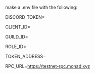 make a .env file with the following:

DISCORD_TOKEN=

CLIENT_ID=

GUILD_ID=

ROLE_ID=

TOKEN_ADDRESS=

RPC_URL=https://testnet-rpc.monad.xyz
